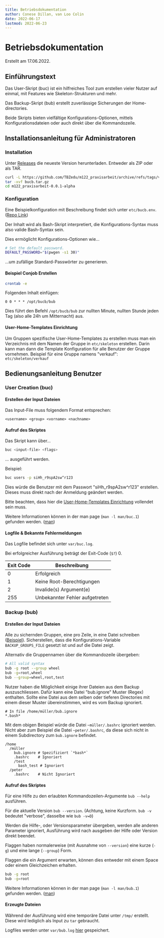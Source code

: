 ```yaml
---
title: Betriebsdokumentation
author: Conese Dillan, van Loo Colin
date: 2022-06-17
lastmod: 2022-06-23
---
```


# Betriebsdokumentation

Erstellt am 17.06.2022.

## Einführungstext 

Das User-Skript (buc) ist ein hilfreiches Tool zum erstellen vieler Nutzer auf
einmal, mit Features wie Skeleton-Strukturen und mehr.

Das Backup-Skript (bub) erstellt zuverlässige Sicherungen der Home-directories.

Beide Skripts bieten vielfältige Konfigurations-Optionen, mittels
Konfigurationsdateien oder auch direkt über die Kommandozeile.

## Installationsanleitung für Administratoren

### Installation

Unter [Releases](https://github.com/TBZedu/m122_praxisarbeit/releases) die
neueste Version herunterladen. Entweder als ZIP oder als TAR.

```sh
curl -L https://github.com/TBZedu/m122_praxisarbeit/archive/refs/tags/v0.0.1-alpha.tar.gz > bucb.tar.gz
tar -xvf bucb.tar.gz
cd m122_praxisarbeit-0.0.1-alpha
```

### Konfiguration

Eine Beispielkonfiguration mit Beschreibung findet sich unter `etc/bucb.env`.
([Repo Link](../etc/bucb.env))

Der Inhalt wird als Bash-Skript interpretiert, die Konfigurations-Syntax muss
also valide Bash-Syntax sein.

Dies ermöglicht Konfigurations-Optionen wie...

```bash
# Set the default password.
DEFAULT_PASSWORD="$(pwgen -s1 30)"
```

...um zufällige Standard-Passwörter zu generieren.

#### Beispiel Conjob Erstellen

```sh
crontab -e
```

Folgenden Inhalt einfügen:

```
0 0 * * * /opt/bucb/bub
```

Dies führt den Befehl `/opt/bucb/bub` zur nullten Minute, nullten Stunde jeden
Tag (also alle 24h um Mitternacht) aus.

#### User-Home-Templates Einrichtung

Um Gruppen spezifische User-Home-Templates zu erstellen muss man ein
Verzeichnis mit dem Namen der Gruppe in `etc/skeleton` erstellen. Darin kann
man dann die Template Konfiguration für alle Benutzer der Gruppe vornehmen.
Beispiel für eine Gruppe namens "verkauf": `etc/skeleton/verkauf`

## Bedienungsanleitung Benutzer

### User Creation (buc)

#### Erstellen der Input Dateien

Das Input-File muss folgendem Format entsprechen:
```
<username> <group> <vorname> <nachname>
```

#### Aufruf des Skriptes

Das Skript kann über...

```sh
buc <input-file> <flags>
```

... ausgeführt werden.

Beispiel:

```sh
buc users -p siHh_r9spA2sw^r123
```

Dies würde die Benutzer mit dem Passwort "siHh_r9spA2sw^r123" erstellen. Dieses
muss direkt nach der Anmeldung geändert werden.

Bitte beachten, dass hier die [User-Home-Templates
Einrichtung](####User-Home-Templates-Einrichtung) vollendet sein muss.

Weitere Informationen können in der man page (`man -l man/buc.1`) gefunden
werden. ([man](../man/))

#### Logfile & Bekannte Fehlermeldungen

Das Logfile befindet sich unter `var/buc.log`.

Bei erfolgreicher Ausführung beträgt der Exit-Code (`$?`) 0.

Exit Code | Beschreibung
--------- | ------------
0         | Erfolgreich
1         | Keine Root-Berechtigungen
2         | Invalide(s) Argument(e)
255       | Unbekannter Fehler aufgetreten

### Backup (bub)

#### Erstellen der Input Dateien

Alle zu sichernden Gruppen, eine pro Zeile, in eine Datei schreiben
([Beispiel](../etc/bub.conf)). Sicherstellen, dass die Konfigurations-Variable
`BACKUP_GROUPS_FILE` gesetzt ist und auf die Datei zeigt.

Alternativ die Gruppennamen über die Kommandozeile übergeben:

```sh
# All valid syntax
bub -g root --group wheel
bub -g=root,wheel
bub --group=wheel,root,test
```

Nutzer haben die Möglichkeit einige ihrer Dateien aus dem Backup
auszuschliessen. Dafür kann eine Datei "bub.ignore" Muster (Regex) enthalten.
Sollte eine Datei aus dem selben oder tieferen Directories mit einem dieser
Muster übereinstimmen, wird es vom Backup ignoriert.

```
# In file /home/müller/bub.ignore
*.bash*
```

Mit dem obigen Beispiel würde die Datei `~müller/.bashrc` ignoriert werden.
Nicht aber zum Beispiel die Datei `~peter/.bashrc`, da diese sich nicht in
einem Subdirectory zum `bub.ignore` befindet.

```
/home
  /müller
    bub.ignore # Spezifiziert `*bash*`
    .bashrc    # Ignoriert
    /test
      bash_test # Ignoriert
  /peter
    .bashrc    # Nicht Ignoriert
```

#### Aufruf des Skriptes

Für eine Hilfe zu den erlaubten Kommandozeilen-Argumente `bub --help` ausführen.

Für die aktuelle Version `bub --version`. (Achtung, keine Kurzform. `bub -v`
bedeutet "verbose", dasselbe wie `bub -v=D`)

Werden die Hilfe-, oder Versionsparameter übergeben, werden alle anderen
Parameter ignoriert, Ausführung wird nach ausgeben der Hilfe oder Version
direkt beendet.

Flaggen haben normalerweise (mit Ausnahme von `--version`) eine kurze (`-g`)
und eine lange (`--group`) Form.

Flaggen die ein Argument erwarten, können dies entweder mit einem Space oder
einem Gleichzeichen erhalten.

```sh
bub -g root
bub -g=root
```

Weitere Informationen können in der man page (`man -l man/bub.1`) gefunden
werden. ([man](../man/))

#### Erzeugte Dateien

Während der Ausführung wird eine temporäre Datei unter `/tmp/` erstellt. Diese
wird lediglich als Input zu `tar` gebraucht.

Logfiles werden unter `var/bub.log` [hier](../var/) gespeichert.

